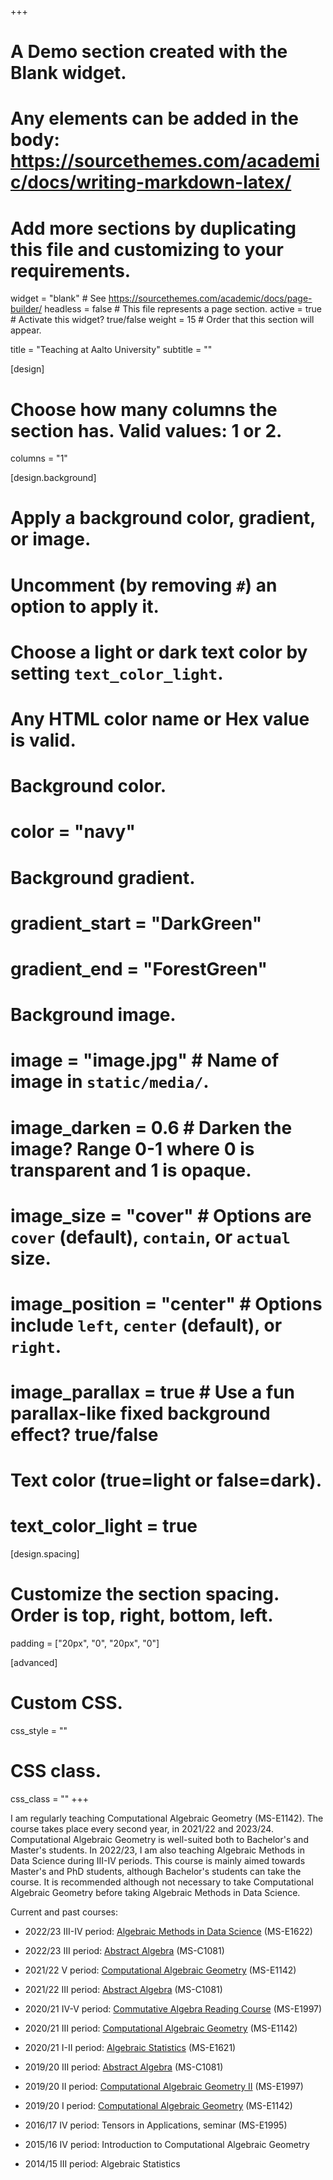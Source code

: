 +++
# A Demo section created with the Blank widget.
# Any elements can be added in the body: https://sourcethemes.com/academic/docs/writing-markdown-latex/
# Add more sections by duplicating this file and customizing to your requirements.

widget = "blank"  # See https://sourcethemes.com/academic/docs/page-builder/
headless = false  # This file represents a page section.
active = true  # Activate this widget? true/false
weight = 15  # Order that this section will appear.

title = "Teaching at Aalto University"
subtitle = ""

[design]
  # Choose how many columns the section has. Valid values: 1 or 2.
  columns = "1"

[design.background]
  # Apply a background color, gradient, or image.
  #   Uncomment (by removing `#`) an option to apply it.
  #   Choose a light or dark text color by setting `text_color_light`.
  #   Any HTML color name or Hex value is valid.

  # Background color.
  # color = "navy"
  
  # Background gradient.
  # gradient_start = "DarkGreen"
  # gradient_end = "ForestGreen"
  
  # Background image.
  # image = "image.jpg"  # Name of image in `static/media/`.
  # image_darken = 0.6  # Darken the image? Range 0-1 where 0 is transparent and 1 is opaque.
  # image_size = "cover"  #  Options are `cover` (default), `contain`, or `actual` size.
  # image_position = "center"  # Options include `left`, `center` (default), or `right`.
  # image_parallax = true  # Use a fun parallax-like fixed background effect? true/false
  
  # Text color (true=light or false=dark).
  # text_color_light = true

[design.spacing]
  # Customize the section spacing. Order is top, right, bottom, left.
  padding = ["20px", "0", "20px", "0"]

[advanced]
 # Custom CSS. 
 css_style = ""
 
 # CSS class.
 css_class = ""
+++

I am regularly teaching Computational Algebraic Geometry (MS-E1142). The course takes place every second year, in 2021/22 and 2023/24. Computational Algebraic Geometry is well-suited both to Bachelor's and Master's students. In 2022/23, I am also teaching Algebraic Methods in Data Science during III-IV periods. This course is mainly aimed towards Master's and PhD students, although Bachelor's students can take the course. It is recommended although not necessary to take Computational Algebraic Geometry before taking Algebraic Methods in Data Science.

Current and past courses:

- 2022/23 III-IV period:    [Algebraic Methods in Data Science](https://mycourses.aalto.fi/course/view.php?id=36353) (MS-E1622) 

- 2022/23 III period:      [Abstract Algebra](https://mycourses.aalto.fi/course/view.php?id=36240) (MS-C1081) 

- 2021/22 V period:        [Computational Algebraic Geometry](https://mycourses.aalto.fi/course/view.php?id=32913) (MS-E1142)

- 2021/22 III period:      [Abstract Algebra](https://mycourses.aalto.fi/course/view.php?id=32928) (MS-C1081) 

- 2020/21 IV-V period:      [Commutative Algebra Reading Course](https://mycourses.aalto.fi/course/view.php?id=30884) (MS-E1997)

- 2020/21 III period:      [Computational Algebraic Geometry](https://mycourses.aalto.fi/course/view.php?id=29643) (MS-E1142)

- 2020/21 I-II period:     [Algebraic Statistics](https://mycourses.aalto.fi/course/view.php?id=29652) (MS-E1621)

- 2019/20 III period:      [Abstract Algebra](https://mycourses.aalto.fi/course/view.php?id=25681) (MS-C1081)

- 2019/20 II period:       [Computational Algebraic Geometry II](https://mycourses.aalto.fi/course/view.php?id=26523) (MS-E1997)

- 2019/20 I period:        [Computational Algebraic Geometry](https://mycourses.aalto.fi/course/view.php?id=26466) (MS-E1142)

- 2016/17 IV period:      Tensors in Applications, seminar (MS-E1995)

- 2015/16 IV period:      Introduction to Computational Algebraic Geometry

- 2014/15 III period:      Algebraic Statistics


